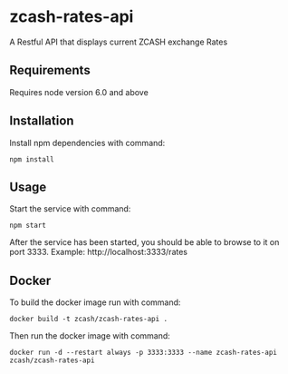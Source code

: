 # zcash-rates-api
A Restful API that displays current ZCASH exchange Rates

## Requirements
Requires node version 6.0 and above

## Installation
Install npm dependencies with command:
```
npm install
```

## Usage
Start the service with command:
```
npm start
```

After the service has been started, you should be able to browse to it on port 3333.
Example: http://localhost:3333/rates

## Docker
To build the docker image run with command:
```
docker build -t zcash/zcash-rates-api .
```

Then run the docker image with command:
```
docker run -d --restart always -p 3333:3333 --name zcash-rates-api zcash/zcash-rates-api
```
